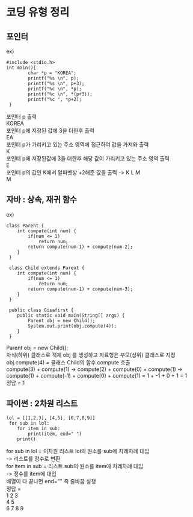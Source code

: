 # 코딩 유형 정리

## 포인터
ex)   
```
#include <stdio.h>
int main(){
        char *p = "KOREA";
        printf("%s \n", p);
        printf("%s \n", p+3);
        printf("%c \n", *p);
        printf("%c \n", *(p+3));
        printf("%c ", *p+2);
 }
```
포인터 p 출력   
KOREA   
포인터 p에 저장된 값에 3을 더한후 출력   
EA   
포인터 p가 가리키고 있는 주소 영역에 접근하여 값을 가져와 출력   
K   
포인터 p에 저장된값에 3을 더한후 해당 값이 가리키고 있는 주소 영역 출력  
E   
포인터 p의 값인 K에서 알파벳상 +2해준 값을 출력 -> K L M   
M    


## 자바 : 상속, 재귀 함수
ex)   
```
class Parent {
    int compute(int num) {
        if(num <= 1) 
            return num;
        return compute(num-1) + compute(num-2);
    }
 }

 class Child extends Parent {
    int compute(int num) {
        if(num <= 1) 
            return num;
        return compute(num-1) + compute(num-3);
    }
 }

 public class Gisafirst {
    public static void main(String[] args) {
        Parent obj = new Child();
        System.out.print(obj.compute(4));
    }
 }
```
Parent obj = new Child();   
자식(하위) 클래스로 객체 obj 를 생성하고 자료형은 부모(상위) 클래스로 지정   
obj.compute(4) = 클래스 Child의 함수 compute 호출    
compute(3) + compute(1) -> compute(2) + compute(0) + compute(1) ->   
compute(1) + compute(-1) + compute(0) + compute(1) = 1 + -1 + 0 + 1 = 1   
정답 = 1   

## 파이썬 : 2차원 리스트
```
lol = [[1,2,3], [4,5], [6,7,8,9]]
 for sub in lol:
    for item in sub:
	    print(item, end=" ")
    print()
```
for sub in lol = 이차원 리스트 lol의 원소를 sub에 차례차례 대입   
-> 리스트를 정수로 변환   
for item in sub = 리스트 sub의 원소를 item에 차례차례 대입   
-> 정수를 item에 대입   
배열이 다 끝나면 end="" 즉 줄바꿈 실행   
정답 =    
1 2 3   
4 5   
6 7 8 9   


